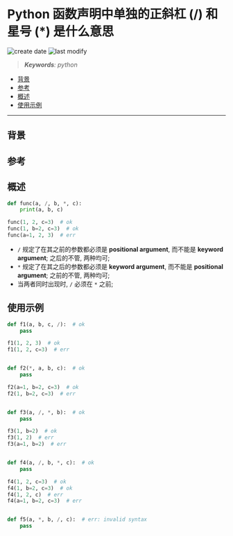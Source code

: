 Python 函数声明中单独的正斜杠 (/) 和星号 (*) 是什么意思
===
<!--START_SECTION:badge-->
![create date](https://img.shields.io/static/v1?label=create%20date&message=2022-07-xx&label_color=gray&color=lightsteelblue&style=flat-square)
![last modify](https://img.shields.io/static/v1?label=last%20modify&message=2025-08-03%2022%3A42%3A16&label_color=gray&color=thistle&style=flat-square)
<!--END_SECTION:badge-->
<!--info
top: false
draft: false
hidden: false
tags: [python]
-->

> ***Keywords**: python*

<!--START_SECTION:paper_title-->
<!--END_SECTION:paper_title-->

<!--START_SECTION:toc-->
- [背景](#背景)
- [参考](#参考)
- [概述](#概述)
- [使用示例](#使用示例)
<!--END_SECTION:toc-->

---

## 背景


## 参考

## 概述

```python
def func(a, /, b, *, c):
    print(a, b, c)

func(1, 2, c=3)  # ok
func(1, b=2, c=3)  # ok
func(a=1, 2, 3)  # err
```
- `/` 规定了在其之前的参数都必须是 **positional argument**, 而不能是 **keyword argument**; 之后的不管, 两种均可;
- `*` 规定了在其之后的参数都必须是 **keyword argument**, 而不能是 **positional argument**; 之前的不管, 两种均可;
- 当两者同时出现时, `/` 必须在 `*` 之前;


## 使用示例
```python
def f1(a, b, c, /):  # ok
    pass

f1(1, 2, 3)  # ok
f1(1, 2, c=3)  # err


def f2(*, a, b, c):  # ok
    pass

f2(a=1, b=2, c=3)  # ok
f2(1, b=2, c=3)  # err


def f3(a, /, *, b):  # ok
    pass

f3(1, b=2)  # ok
f3(1, 2)  # err
f3(a=1, b=2)  # err


def f4(a, /, b, *, c):  # ok
    pass

f4(1, 2, c=3)  # ok
f4(1, b=2, c=3)  # ok
f4(1, 2, c)  # err
f4(a=1, b=2, c=3)  # err


def f5(a, *, b, /, c):  # err: invalid syntax
    pass
```